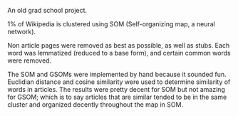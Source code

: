 An old grad school project.

1% of Wikipedia is clustered using SOM (Self-organizing map, a neural network).

Non article pages were removed as best as possible, as well as stubs. Each word was lemmatized (reduced to a base form), and certain common words were removed.

The SOM and GSOMs were implemented by hand because it sounded fun. Euclidian distance and cosine similarity were used to determine similarity of words in articles. The results were pretty decent for SOM but not amazing for GSOM; which is to say articles that are similar tended to be in the same cluster and organized decently throughout the map in SOM.